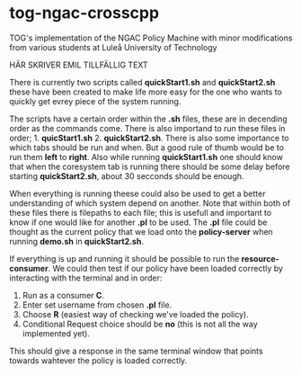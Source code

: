 # tog-ngac-crosscpp
TOG's implementation of the NGAC Policy Machine with minor modifications from various students at Luleå University of Technology 



HÄR SKRIVER EMIL TILLFÄLLIG TEXT

There is currently two scripts called **quickStart1.sh** and **quickStart2.sh** these have been created to make life more easy for the one who wants to quickly get evrey piece of the system running. 

The scripts have a certain order within the **.sh** files, these are in decending order as the commands come. There is also importand to run these files in order; 1. **quicStart1.sh** 2. **quickStart2.sh**. There is also some importance to which tabs should be run and when. But a good rule of thumb would be to run them **left** to **right**. Also while running **quickStart1.sh** one should know that when the coresystem tab is running there should be some delay before starting **quickStart2.sh**, about 30 secconds should be enough. 

When everything is running theese could also be used to get a better understanding of which system depend on another. Note that within both of these files there is filepaths to each file; this is usefull and important to know if one would like for another **.pl** to be used. The **.pl** file could be thought as the current policy that we load onto the **policy-server** when running **demo.sh** in **quickStart2.sh**. 

If everything is up and running it should be possible to run the **resource-consumer**. We could then test if our policy have been loaded correctly by interacting with the terminal and in order: 

1. Run as a consumer **C**. 
2. Enter set username from chosen **.pl** file. 
3. Choose **R** (easiest way of checking we've loaded the policy). 
4. Conditional Request choice should be **no** (this is not all the way implemented yet). 

This should give a response in the same terminal window that points towards wahtever the policy is loaded correctly. 

